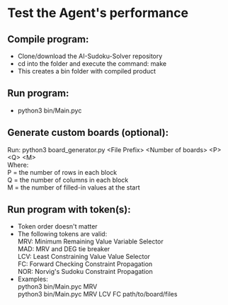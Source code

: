# Test the Agent's performance

## Compile program:
- Clone/download the AI-Sudoku-Solver repository
- cd into the folder and execute the command: make
- This creates a bin folder with compiled product

## Run program:
- python3 bin/Main.pyc

## Generate custom boards (optional):
Run: python3 board_generator.py \<File Prefix\> \<Number of boards\> \<P\> \<Q\> \<M\><br>
Where:<br>
  P = the number of rows in each block<br>
  Q = the number of columns in each block<br>
  M = the number of filled-in values at the start<br>

## Run program with token(s):
-  Token order doesn't matter<br>
- The following tokens are valid:<br>
    MRV: Minimum Remaining Value Variable Selector<br>
    MAD: MRV and DEG tie breaker<br>
    LCV: Least Constraining Value Value Selector<br>
    FC: Forward Checking Constraint Propagation<br>
    NOR: Norvig's Sudoku Constraint Propagation<br>
- Examples:<br>
    python3 bin/Main.pyc MRV<br>
    python3 bin/Main.pyc MRV LCV FC path/to/board/files<br>
